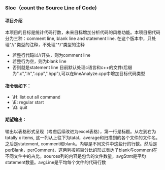 ### Sloc（count the Source Line of Code)
#### 项目介绍
本项目的目标是统计代码行数，未来目标增加分析代码的风格功能。本项目把代码分为三种：comment line, blank line and statement line.
在这个版本中，只处理"//"类型的注释，不处理"*/"类型的注释
- 若整行代码以//开头，则为comment line
- 若整行为空，则为blank line
- 否则就是statement line
目前默认处理c语言和c++的文件(后缀为".c",".h",".cpp",".hpp"),可以在lineAnalyze.cpp中增加目标代码类型
#### 指令表如下：
- \H: list out all command
- \E: regular start
- \Q: quit


#### 期望输出：
输出以表格形式呈现（考虑后续改进为excel表格），第一行是标题。从左到右为totally x items, 这一列从上往下为tatal，average和扫描到的各个文件的文件名。之后是statement, comment和blank。内容是不同文件中这些行的行数。然后是perBlank，perComment，这两列按照百分比的形式表达了blank与comment在不同文件中的占比。sources列的内容是包含的文件数量，avgStmt是平均statement数量。avgLine是平均每个文件的代码行数


